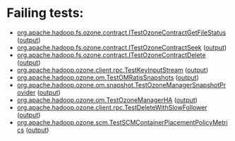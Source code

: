# Failing tests: 

 * [org.apache.hadoop.fs.ozone.contract.ITestOzoneContractGetFileStatus](hadoop-ozone/ozonefs/org.apache.hadoop.fs.ozone.contract.ITestOzoneContractGetFileStatus.txt) ([output](hadoop-ozone/ozonefs/org.apache.hadoop.fs.ozone.contract.ITestOzoneContractGetFileStatus-output.txt))
 * [org.apache.hadoop.fs.ozone.contract.ITestOzoneContractSeek](hadoop-ozone/ozonefs/org.apache.hadoop.fs.ozone.contract.ITestOzoneContractSeek.txt) ([output](hadoop-ozone/ozonefs/org.apache.hadoop.fs.ozone.contract.ITestOzoneContractSeek-output.txt))
 * [org.apache.hadoop.fs.ozone.contract.ITestOzoneContractDelete](hadoop-ozone/ozonefs/org.apache.hadoop.fs.ozone.contract.ITestOzoneContractDelete.txt) ([output](hadoop-ozone/ozonefs/org.apache.hadoop.fs.ozone.contract.ITestOzoneContractDelete-output.txt))
 * [org.apache.hadoop.ozone.client.rpc.TestKeyInputStream](hadoop-ozone/integration-test/org.apache.hadoop.ozone.client.rpc.TestKeyInputStream.txt) ([output](hadoop-ozone/integration-test/org.apache.hadoop.ozone.client.rpc.TestKeyInputStream-output.txt))
 * [org.apache.hadoop.ozone.om.TestOMRatisSnapshots](hadoop-ozone/integration-test/org.apache.hadoop.ozone.om.TestOMRatisSnapshots.txt) ([output](hadoop-ozone/integration-test/org.apache.hadoop.ozone.om.TestOMRatisSnapshots-output.txt))
 * [org.apache.hadoop.ozone.om.snapshot.TestOzoneManagerSnapshotProvider](hadoop-ozone/integration-test/org.apache.hadoop.ozone.om.snapshot.TestOzoneManagerSnapshotProvider.txt) ([output](hadoop-ozone/integration-test/org.apache.hadoop.ozone.om.snapshot.TestOzoneManagerSnapshotProvider-output.txt))
 * [org.apache.hadoop.ozone.om.TestOzoneManagerHA](hadoop-ozone/integration-test/org.apache.hadoop.ozone.om.TestOzoneManagerHA.txt) ([output](hadoop-ozone/integration-test/org.apache.hadoop.ozone.om.TestOzoneManagerHA-output.txt))
 * [org.apache.hadoop.ozone.client.rpc.TestDeleteWithSlowFollower](hadoop-ozone/integration-test/org.apache.hadoop.ozone.client.rpc.TestDeleteWithSlowFollower.txt) ([output](hadoop-ozone/integration-test/org.apache.hadoop.ozone.client.rpc.TestDeleteWithSlowFollower-output.txt))
 * [org.apache.hadoop.ozone.scm.TestSCMContainerPlacementPolicyMetrics](hadoop-ozone/integration-test/org.apache.hadoop.ozone.scm.TestSCMContainerPlacementPolicyMetrics.txt) ([output](hadoop-ozone/integration-test/org.apache.hadoop.ozone.scm.TestSCMContainerPlacementPolicyMetrics-output.txt))
